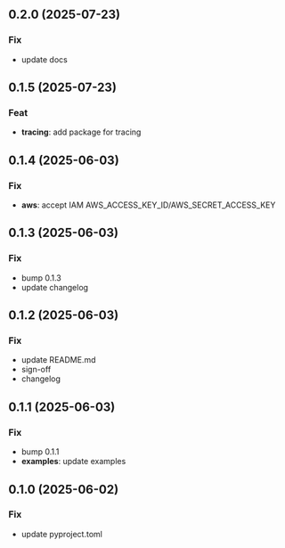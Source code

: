 ## 0.2.0 (2025-07-23)

### Fix

- update docs

## 0.1.5 (2025-07-23)

### Feat

- **tracing**: add package for tracing

## 0.1.4 (2025-06-03)

### Fix

- **aws**: accept IAM AWS_ACCESS_KEY_ID/AWS_SECRET_ACCESS_KEY

## 0.1.3 (2025-06-03)

### Fix

- bump 0.1.3
- update changelog

## 0.1.2 (2025-06-03)

### Fix

- update README.md
- sign-off
- changelog

## 0.1.1 (2025-06-03)

### Fix

- bump 0.1.1
- **examples**: update examples

## 0.1.0 (2025-06-02)

### Fix

- update pyproject.toml
